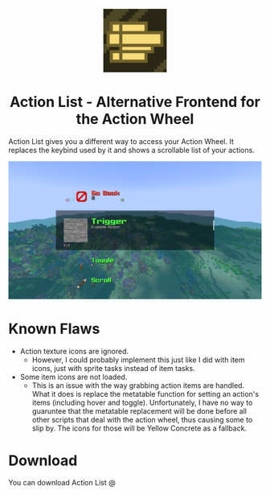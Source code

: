 <p align="center"><img src="https://github.com/Slymeball/figura-avatars/blob/main/Icons/actionlist%20icon.png?raw=true" width=25%></p>
<h1 align="center">Action List - Alternative Frontend for the Action Wheel</h1>

Action List gives you a different way to access your Action Wheel. It replaces the keybind used by it and shows a scrollable list of your actions.

![A picture of Action List being used.](https://github.com/Slymeball/figura-avatars/blob/main/preview/Action%20List.png?raw=true)

# Known Flaws
- Action texture icons are ignored.
  - However, I could probably implement this just like I did with item icons, just with sprite tasks instead of item tasks.
- Some item icons are not loaded.
  - This is an issue with the way grabbing action items are handled. What it does is replace the metatable function for setting an action's items (including hover and toggle). Unfortunately, I have no way to guaruntee that the metatable replacement will be done before all other scripts that deal with the action wheel, thus causing some to slip by. The icons for those will be Yellow Concrete as a fallback.

# Download
You can download Action List @ <INSERT LINK>
